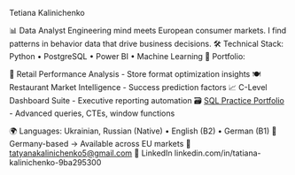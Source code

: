 Tetiana Kalinichenko

📊 Data Analyst
Engineering mind meets European consumer markets. I find patterns in behavior data that drive business decisions.
🛠 Technical Stack: Python • PostgreSQL • Power BI • Machine Learning
📁 Portfolio:

🏪 Retail Performance Analysis - Store format optimization insights
🍽 Restaurant Market Intelligence - Success prediction factors
📈 C-Level Dashboard Suite - Executive reporting automation
🗃 [SQL Practice Portfolio](https://github.com/tetiana-art-analyst/sql-portfolio) - Advanced queries, CTEs, window functions

🌍 Languages: Ukrainian, Russian (Native) • English (B2) • German (B1)
📍 Germany-based → Available across EU markets
📧 tatyanakalinichenko5@gmail.com
🔗 LinkedIn  linkedin.com/in/tatiana-kalinichenko-9ba295300
